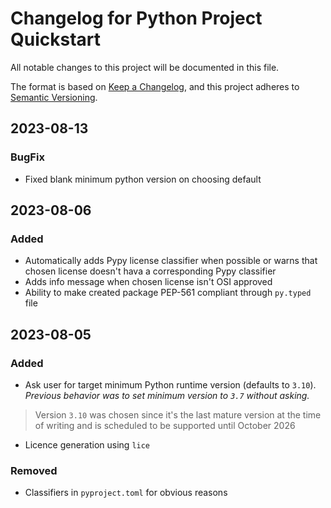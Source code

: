 # Changelog for Python Project Quickstart
All notable changes to this project will be documented in this file.

The format is based on [Keep a Changelog](https://keepachangelog.com/en/1.0.0/),
and this project adheres to [Semantic Versioning](https://semver.org/spec/v2.0.0.html).

<!-- Sections should be one of: Added, Changed, Fixed, Removed -->

## 2023-08-13

### BugFix

- Fixed blank minimum python version on choosing default

## 2023-08-06

### Added

- Automatically adds Pypy license classifier when possible or warns that chosen license doesn't hava a corresponding Pypy classifier
- Adds info message when chosen license isn't OSI approved
- Ability to make created package PEP-561 compliant through `py.typed` file

## 2023-08-05

### Added

- Ask user for target minimum Python runtime version (defaults to `3.10`). _Previous behavior was to set minimum version to `3.7` without asking._
 > Version `3.10` was chosen since it's the last mature version at the time of writing and is scheduled to be supported until October 2026
- Licence generation using `lice`

### Removed

- Classifiers in `pyproject.toml` for obvious reasons